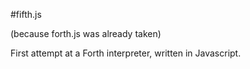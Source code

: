 #fifth.js

(because forth.js was already taken)

First attempt at a Forth interpreter, written in Javascript. 
